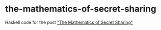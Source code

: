 the-mathematics-of-secret-sharing
=================================

Haskell code for the post ["The Mathematics of Secret Sharing"](http://jeremykun.com/2014/06/23/the-mathematics-of-secret-sharing/)
